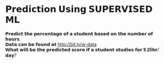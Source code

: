 # 𝗣𝗿𝗲𝗱𝗶𝗰𝘁𝗶𝗼𝗻 𝗨𝘀𝗶𝗻𝗴 𝗦𝗨𝗣𝗘𝗥𝗩𝗜𝗦𝗘𝗗 𝗠𝗟   
𝗣𝗿𝗲𝗱𝗶𝗰𝘁 𝘁𝗵𝗲 𝗽𝗲𝗿𝗰𝗲𝗻𝘁𝗮𝗴𝗲 𝗼𝗳 𝗮 𝘀𝘁𝘂𝗱𝗲𝗻𝘁 𝗯𝗮𝘀𝗲𝗱 𝗼𝗻 𝘁𝗵𝗲 𝗻𝘂𝗺𝗯𝗲𝗿 𝗼𝗳 𝗵𝗼𝘂𝗿𝘀.   
𝗗𝗮𝘁𝗮 𝗰𝗮𝗻 𝗯𝗲 𝗳𝗼𝘂𝗻𝗱 𝗮𝘁 http://bit.ly/w-data   
𝗪𝗵𝗮𝘁 𝘄𝗶𝗹𝗹 𝗯𝗲 𝘁𝗵𝗲 𝗽𝗿𝗲𝗱𝗶𝗰𝘁𝗲𝗱 𝘀𝗰𝗼𝗿𝗲 𝗶𝗳 𝗮 𝘀𝘁𝘂𝗱𝗲𝗻𝘁 𝘀𝘁𝘂𝗱𝗶𝗲𝘀 𝗳𝗼𝗿 𝟗.𝟐𝟓𝗵𝗿/𝗱𝗮𝘆?
